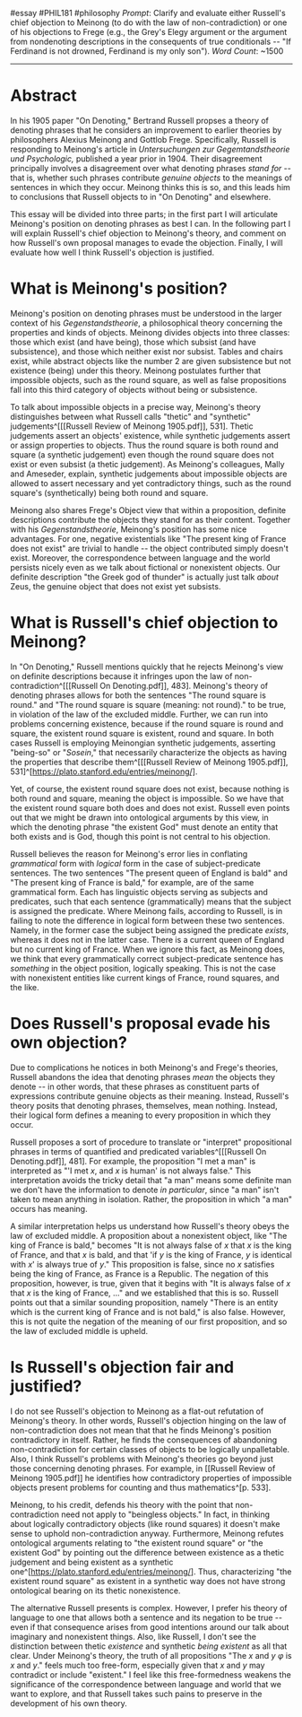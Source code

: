 #essay #PHIL181 #philosophy 
*Prompt*: Clarify and evaluate either Russell's chief objection to Meinong (to do with the law of non-contradiction) or one of his objections to Frege (e.g., the Grey's Elegy argument or the argument from nondenoting descriptions in the consequents of true conditionals -- "If Ferdinand is not drowned, Ferdinand is my only son").
*Word Count*: ~1500
___
# Abstract
In his 1905 paper "On Denoting," Bertrand Russell propses a theory of denoting phrases that he considers an improvement to earlier theories by philosophers Alexius Meinong and Gottlob Frege. Specifically, Russell is responding to Meinong's article in *Untersuchungen zur Gegemtandstheorie und Psychologic,* published a year prior in 1904. Their disagreement principally involves a disagreement over what denoting phrases *stand for* -- that is, whether such phrases contribute *genuine objects* to the meanings of sentences in which they occur. Meinong thinks this is so, and this leads him to conclusions that Russell objects to in "On Denoting" and elsewhere.

This essay will be divided into three parts; in the first part I will articulate Meinong's position on denoting phrases as best I can. In the following part I will explain Russell's chief objection to Meinong's theory, and comment on how Russell's own proposal manages to evade the objection. Finally, I will evaluate how well I think Russell's objection is justified.

# What is Meinong's position?
Meinong's position on denoting phrases must be understood in the larger context of his *Gegenstandstheorie*, a philosophical theory concerning the properties and kinds of objects. Meinong divides objects into three classes: those which exist (and have being), those which subsist (and have subsistence), and those which neither exist nor subsist. Tables and chairs exist, while abstract objects like the number 2 are given subsistence but not existence (being) under this theory. Meinong postulates further that impossible objects, such as the round square, as well as false propositions fall into this third category of objects without being or subsistence.

To talk about impossible objects in a precise way, Meinong's theory distinguishes between what Russell calls "thetic" and "synthetic" judgements^[[[Russell Review of Meinong 1905.pdf]], 531]. Thetic judgements assert an objects' existence, while synthetic judgements assert or assign properties to objects. Thus the round square is both round and square (a synthetic judgement) even though the round square does not exist or even subsist (a thetic judgement). As Meinong's colleagues, Mally and Ameseder, explain, synthetic judgements about impossible objects are allowed to assert necessary and yet contradictory things, such as the round square's (synthetically) being both round and square.

Meinong also shares Frege's Object view that within a proposition, definite descriptions contribute the objects they stand for as their content. Together with his *Gegenstandstheorie*, Meinong's position has some nice advantages. For one, negative existentials like "The present king of France does not exist" are trivial to handle -- the object contributed simply doesn't exist. Moreover, the correspondence between language and the world persists nicely even as we talk about fictional or nonexistent objects. Our definite description "the Greek god of thunder" is actually just talk *about* Zeus, the genuine object that does not exist yet subsists.

# What is Russell's chief objection to Meinong?
In "On Denoting," Russell mentions quickly that he rejects Meinong's view on definite descriptions because it infringes upon the law of non-contradiction^[[[Russell On Denoting.pdf]], 483]. Meinong's theory of denoting phrases allows for both the sentences "The round square is round." and "The round square is square (meaning: not round)." to be true, in violation of the law of the excluded middle. Further, we can run into problems concerning existence, because if the round square is round and square, the existent round square is existent, round and square. In both cases Russell is employing Meinongian synthetic judgements, asserting "being-so" or "*Sosein*," that necessarily characterize the objects as having the properties that describe them^[[[Russell Review of Meinong 1905.pdf]], 531]^[https://plato.stanford.edu/entries/meinong/].

Yet, of course, the existent round square does not exist, because nothing is both round and square, meaning the object is impossible. So we have that the existent round square both does and does not exist. Russell even points out that we might be drawn into ontological arguments by this view, in which the denoting phrase "the existent God" must denote an entity that both exists and is God, though this point is not central to his objection.

Russell believes the reason for Meinong's error lies in conflating *grammatical* form with *logical* form in the case of subject-predicate sentences. The two sentences "The present queen of England is bald" and "The present king of France is bald," for example, are of the same grammatical form. Each has linguistic objects serving as subjects and predicates, such that each sentence (grammatically) means that the subject is assigned the predicate. Where Meinong fails, according to Russell, is in failing to note the difference in logical form between these two sentences. Namely, in the former case the subject being assigned the predicate *exists*, whereas it does not in the latter case. There is a current queen of England but no current king of France. When we ignore this fact, as Meinong does, we think that every grammatically correct subject-predicate sentence has *something* in the object position, logically speaking. This is not the case with nonexistent entities like current kings of France, round squares, and the like.

# Does Russell's proposal evade his own objection?
Due to complications he notices in both Meinong's and Frege's theories, Russell abandons the idea that denoting phrases *mean* the objects they denote -- in other words, that these phrases as constituent parts of expressions contribute genuine objects as their meaning. Instead, Russell's theory posits that denoting phrases, themselves, mean nothing. Instead, their logical form defines a meaning to every proposition in which they occur.

Russell proposes a sort of procedure to translate or "interpret" propositional phrases in terms of quantified and predicated variables^[[[Russell On Denoting.pdf]], 481]. For example, the proposition "I met a man" is interpreted as "'I met $x$, and $x$ is human' is not always false." This interpretation avoids the tricky detail that "a man" means some definite man we don't have the information to denote *in particular*, since "a man" isn't taken to mean anything in isolation. Rather, the proposition in which "a man" occurs has meaning.

A similar interpretation helps us understand how Russell's theory obeys the law of excluded middle. A proposition about a nonexistent object, like "The king of France is bald," becomes "It is not always false of $x$ that $x$ is the king of France, and that $x$ is bald, and that 'if $y$ is the king of France, $y$ is identical with $x$' is always true of $y$." This proposition is false, since no $x$ satisfies being the king of France, as France is a Republic. The negation of this proposition, however, is true, given that it begins with "It is always false of $x$ that $x$ is the king of France, ..." and we established that this is so. Russell points out that a similar sounding proposition, namely "There is an entity which is the current king of France and is not bald," is also false. However, this is not quite the negation of the meaning of our first proposition, and so the law of excluded middle is upheld.

# Is Russell's objection fair and justified?
I do not see Russell's objection to Meinong as a flat-out refutation of Meinong's theory. In other words, Russell's objection hinging on the law of non-contradiction does not mean that that he finds Meinong's position contradictory in itself. Rather, he finds the consequences of abandoning non-contradiction for certain classes of objects to be logically unpalletable. Also, I think Russell's problems with Meinong's theories go beyond just those concerning denoting phrases. For example, in [[Russell Review of Meinong 1905.pdf]] he identifies how contradictory properties of impossible objects present problems for counting and thus mathematics^[p. 533].

Meinong, to his credit, defends his theory with the point that non-contradiction need not apply to "beingless objects." In fact, in thinking about logically contradictory objects (like round squares) it doesn't make sense to uphold non-contradiction anyway. Furthermore, Meinong refutes ontological arguments relating to "the existent round square" or "the existent God" by pointing out the difference between existence as a thetic judgement and being existent as a synthetic one^[https://plato.stanford.edu/entries/meinong/]. Thus, characterizing "the existent round square" as existent in a synthetic way does not have strong ontological bearing on its thetic nonexistence.

The alternative Russell presents is complex. However, I prefer his theory of language to one that allows both a sentence and its negation to be true -- even if that consequence arises from good intentions around our talk about imaginary and nonexistent things. Also, like Russell, I don't see the distinction between thetic *existence* and synthetic *being existent* as all that clear. Under Meinong's theory, the truth of all propositions "The $x$ and $y$ $\varphi$ is $x$ and $y$." feels much too free-form, especially given that $x$ and $y$ may contradict or include "existent." I feel like this free-formedness weakens the significance of the correspondence between language and world that we want to explore, and that Russell takes such pains to preserve in the development of his own theory.